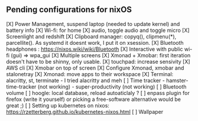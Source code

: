 ## Pending configurations for nixOS

[X] Power Management, suspend laptop (needed to update kernel) and battery info
[X] Wi-fi: for home
[X] audio, toggle audio and toggle micro
[X] Screenlight and redshift
[X] Clipboard manager: copyq(), clipmenu(*), parcellite(). As systemd it doesnt work, I put it on xsession.
[X] Bluetooth headphones : https://nixos.wiki/wiki/Bluetooth
[X] Interactive with public wi-fi (gui) => wpa_gui
[X] Multiple screens
[X] Xmonad + Xmobar: first iteration doesn't have to be shinny, only usable.
[X] touchpad: increase sensivity
[X] AWS cli
[X] Xmobar on top of screen
[X] Configure Xmonad, xmobar and stalonetray
[X] Xmonad: move apps to their workspace
[X] Terminal: alacritty, st, terminate
    - I tried alacritty and meh
[ ] Time tracker
    - hamster-time-tracker (not working)
    - super-productivity (not working)
[ ] Bluetooth volume
[ ] hoogle: local database, reload autoaticlaly ?
[ ] enpass plugin for firefox (write it yourself)
    or picking a free-software alternative would be great ;)
[ ] Setting up kubernetes on nixos: https://rzetterberg.github.io/kubernetes-nixos.html
[ ] Wallpaper
